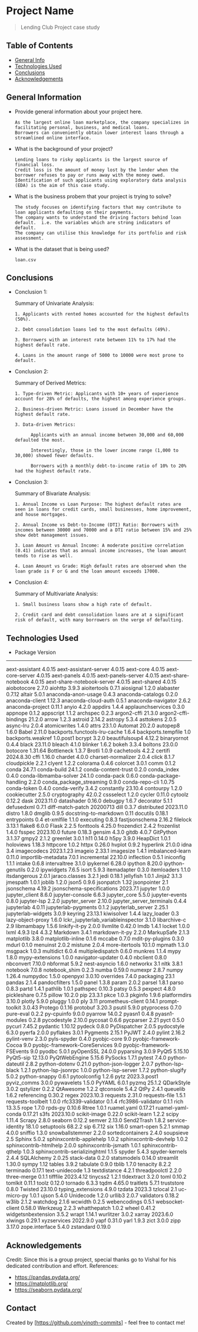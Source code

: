 # Project Name
> Lending Club Project case study


## Table of Contents
* [General Info](#general-information)
* [Technologies Used](#technologies-used)
* [Conclusions](#conclusions)
* [Acknowledgements](#acknowledgements)

<!-- You can include any other section that is pertinent to your problem -->

## General Information
- Provide general information about your project here.

      As the largest online loan marketplace, the company specializes in facilitating personal, business, and medical loans.
      Borrowers can conveniently obtain lower interest loans through a streamlined online interface.

- What is the background of your project?

      Lending loans to risky applicants is the largest source of financial loss.
      Credit loss is the amount of money lost by the lender when the borrower refuses to pay or runs away with the money owed.
      Identification of such applicants using exploratory data analysis (EDA) is the aim of this case study.


- What is the business probem that your project is trying to solve?

      The study focuses on identifying factors that may contribute to loan applicants defaulting on their payments. 
      The company wants to understand the driving factors behind loan default.  i.e. the variables which are strong indicators of default.  
      The company can utilise this knowledge for its portfolio and risk assessment. 

- What is the dataset that is being used?

      loan.csv

<!-- You don't have to answer all the questions - just the ones relevant to your project. -->

## Conclusions

- Conclusion 1: 

  Summary of Univariate Analysis:

      1. Applicants with rented homes accounted for the highest defaults (50%).

      2. Debt consolidation loans led to the most defaults (49%).

      3. Borrowers with an interest rate between 11% to 17% had the highest default rate.

      4. Loans in the amount range of 5000 to 10000 were most prone to default.

- Conclusion 2:

  Summary of Derived Metrics:

      1. Type-driven Metric: Applicants with 10+ years of experience account for 28% of defaults, the highest among experience groups.

      2. Business-driven Metric: Loans issued in December have the highest default rate.
      
      3. Data-driven Metrics:

            Applicants with an annual income between 30,000 and 60,000 defaulted the most.
            
            Interestingly, those in the lower income range (1,000 to 30,000) showed fewer defaults.
            
            Borrowers with a monthly debt-to-income ratio of 10% to 20% had the highest default rate.

- Conclusion 3:

  Summary of Bivariate Analysis:

      1. Annual Income vs Loan Purpose: The highest default rates are seen in loans for credit cards, small businesses, home improvement, and house mortgages.

      2. Annual Income vs Debt-to-Income (DTI) Ratio: Borrowers with incomes between 30000 and 70000 and a DTI ratio between 15% and 25% show debt management issues.

      3. Loan Amount vs Annual Income: A moderate positive correlation (0.41) indicates that as annual income increases, the loan amount tends to rise as well.

      4. Loan Amount vs Grade: High default rates are observed when the loan grade is F or G and the loan amount exceeds 17000.

- Conclusion 4:

  Summary of Multivariate Analysis: 

      1. Small business loans show a high rate of default.

      2. Credit card and debt consolidation loans are at a significant risk of default, with many borrowers on the verge of defaulting.


<!-- You don't have to answer all the questions - just the ones relevant to your project. -->


## Technologies Used
- Package                           Version
--------------------------------- ------------
aext-assistant                    4.0.15
aext-assistant-server             4.0.15
aext-core                         4.0.15
aext-core-server                  4.0.15
aext-panels                       4.0.15
aext-panels-server                4.0.15
aext-share-notebook               4.0.15
aext-share-notebook-server        4.0.15
aext-shared                       4.0.15
aiobotocore                       2.7.0
aiohttp                           3.9.3
aioitertools                      0.7.1
aiosignal                         1.2.0
alabaster                         0.7.12
altair                            5.0.1
anaconda-anon-usage               0.4.3
anaconda-catalogs                 0.2.0
anaconda-client                   1.12.3
anaconda-cloud-auth               0.5.1
anaconda-navigator                2.6.2
anaconda-project                  0.11.1
anyio                             4.2.0
appdirs                           1.4.4
applaunchservices                 0.3.0
appnope                           0.1.2
appscript                         1.1.2
archspec                          0.2.3
argon2-cffi                       21.3.0
argon2-cffi-bindings              21.2.0
arrow                             1.2.3
astroid                           2.14.2
astropy                           5.3.4
asttokens                         2.0.5
async-lru                         2.0.4
atomicwrites                      1.4.0
attrs                             23.1.0
Automat                           20.2.0
autopep8                          1.6.0
Babel                             2.11.0
backports.functools-lru-cache     1.6.4
backports.tempfile                1.0
backports.weakref                 1.0.post1
bcrypt                            3.2.0
beautifulsoup4                    4.12.2
binaryornot                       0.4.4
black                             23.11.0
bleach                            4.1.0
blinker                           1.6.2
bokeh                             3.3.4
boltons                           23.0.0
botocore                          1.31.64
Bottleneck                        1.3.7
Brotli                            1.0.9
cachetools                        4.2.2
certifi                           2024.8.30
cffi                              1.16.0
chardet                           4.0.0
charset-normalizer                2.0.4
click                             8.1.7
cloudpickle                       2.2.1
clyent                            1.2.2
colorama                          0.4.6
colorcet                          3.0.1
comm                              0.1.2
conda                             24.7.1
conda-build                       24.1.2
conda-content-trust               0.2.0
conda_index                       0.4.0
conda-libmamba-solver             24.1.0
conda-pack                        0.6.0
conda-package-handling            2.2.0
conda_package_streaming           0.9.0
conda-repo-cli                    1.0.75
conda-token                       0.4.0
conda-verify                      3.4.2
constantly                        23.10.4
contourpy                         1.2.0
cookiecutter                      2.5.0
cryptography                      42.0.2
cssselect                         1.2.0
cycler                            0.11.0
cytoolz                           0.12.2
dask                              2023.11.0
datashader                        0.16.0
debugpy                           1.6.7
decorator                         5.1.1
defusedxml                        0.7.1
diff-match-patch                  20200713
dill                              0.3.7
distributed                       2023.11.0
distro                            1.8.0
dmglib                            0.9.5
docstring-to-markdown             0.11
docutils                          0.18.1
entrypoints                       0.4
et-xmlfile                        1.1.0
executing                         0.8.3
fastjsonschema                    2.16.2
filelock                          3.13.1
flake8                            6.0.0
Flask                             2.2.5
fonttools                         4.25.0
frozendict                        2.4.2
frozenlist                        1.4.0
fsspec                            2023.10.0
future                            0.18.3
gensim                            4.3.0
gitdb                             4.0.7
GitPython                         3.1.37
gmpy2                             2.1.2
greenlet                          3.0.1
h11                               0.14.0
h5py                              3.9.0
HeapDict                          1.0.1
holoviews                         1.18.3
httpcore                          1.0.2
httpx                             0.26.0
hvplot                            0.9.2
hyperlink                         21.0.0
idna                              3.4
imagecodecs                       2023.1.23
imageio                           2.33.1
imagesize                         1.4.1
imbalanced-learn                  0.11.0
importlib-metadata                7.0.1
incremental                       22.10.0
inflection                        0.5.1
iniconfig                         1.1.1
intake                            0.6.8
intervaltree                      3.1.0
ipykernel                         6.28.0
ipython                           8.20.0
ipython-genutils                  0.2.0
ipywidgets                        7.6.5
isort                             5.9.3
itemadapter                       0.3.0
itemloaders                       1.1.0
itsdangerous                      2.0.1
jaraco.classes                    3.2.1
jedi                              0.18.1
jellyfish                         1.0.1
Jinja2                            3.1.3
jmespath                          1.0.1
joblib                            1.2.0
json5                             0.9.6
jsonpatch                         1.32
jsonpointer                       2.1
jsonschema                        4.19.2
jsonschema-specifications         2023.7.1
jupyter                           1.0.0
jupyter_client                    8.6.0
jupyter-console                   6.6.3
jupyter_core                      5.5.0
jupyter-events                    0.8.0
jupyter-lsp                       2.2.0
jupyter_server                    2.10.0
jupyter_server_terminals          0.4.4
jupyterlab                        4.0.11
jupyterlab-pygments               0.1.2
jupyterlab_server                 2.25.1
jupyterlab-widgets                3.0.9
keyring                           23.13.1
kiwisolver                        1.4.4
lazy_loader                       0.3
lazy-object-proxy                 1.6.0
lckr_jupyterlab_variableinspector 3.1.0
libarchive-c                      2.9
libmambapy                        1.5.6
linkify-it-py                     2.0.0
llvmlite                          0.42.0
lmdb                              1.4.1
locket                            1.0.0
lxml                              4.9.3
lz4                               4.3.2
Markdown                          3.4.1
markdown-it-py                    2.2.0
MarkupSafe                        2.1.3
matplotlib                        3.8.0
matplotlib-inline                 0.1.6
mccabe                            0.7.0
mdit-py-plugins                   0.3.0
mdurl                             0.1.0
menuinst                          2.0.2
mistune                           2.0.4
more-itertools                    10.1.0
mpmath                            1.3.0
msgpack                           1.0.3
multidict                         6.0.4
multipledispatch                  0.6.0
munkres                           1.1.4
mypy                              1.8.0
mypy-extensions                   1.0.0
navigator-updater                 0.4.0
nbclient                          0.8.0
nbconvert                         7.10.0
nbformat                          5.9.2
nest-asyncio                      1.6.0
networkx                          3.1
nltk                              3.8.1
notebook                          7.0.8
notebook_shim                     0.2.3
numba                             0.59.0
numexpr                           2.8.7
numpy                             1.26.4
numpydoc                          1.5.0
openpyxl                          3.0.10
overrides                         7.4.0
packaging                         23.1
pandas                            2.1.4
pandocfilters                     1.5.0
panel                             1.3.8
param                             2.0.2
parsel                            1.8.1
parso                             0.8.3
partd                             1.4.1
pathlib                           1.0.1
pathspec                          0.10.3
patsy                             0.5.3
pexpect                           4.8.0
pickleshare                       0.7.5
pillow                            10.2.0
pip                               23.3.1
pkce                              1.0.3
pkginfo                           1.9.6
platformdirs                      3.10.0
plotly                            5.9.0
pluggy                            1.0.0
ply                               3.11
prometheus-client                 0.14.1
prompt-toolkit                    3.0.43
Protego                           0.1.16
protobuf                          3.20.3
psutil                            5.9.0
ptyprocess                        0.7.0
pure-eval                         0.2.2
py-cpuinfo                        9.0.0
pyarrow                           14.0.2
pyasn1                            0.4.8
pyasn1-modules                    0.2.8
pycodestyle                       2.10.0
pycosat                           0.6.6
pycparser                         2.21
pyct                              0.5.0
pycurl                            7.45.2
pydantic                          1.10.12
pydeck                            0.8.0
PyDispatcher                      2.0.5
pydocstyle                        6.3.0
pyerfa                            2.0.0
pyflakes                          3.0.1
Pygments                          2.15.1
PyJWT                             2.4.0
pylint                            2.16.2
pylint-venv                       2.3.0
pyls-spyder                       0.4.0
pyobjc-core                       9.0
pyobjc-framework-Cocoa            9.0
pyobjc-framework-CoreServices     9.0
pyobjc-framework-FSEvents         9.0
pyodbc                            5.0.1
pyOpenSSL                         24.0.0
pyparsing                         3.0.9
PyQt5                             5.15.10
PyQt5-sip                         12.13.0
PyQtWebEngine                     5.15.6
PySocks                           1.7.1
pytest                            7.4.0
python-dateutil                   2.8.2
python-dotenv                     0.21.0
python-json-logger                2.0.7
python-lsp-black                  1.2.1
python-lsp-jsonrpc                1.0.0
python-lsp-server                 1.7.2
python-slugify                    5.0.2
python-snappy                     0.6.1
pytoolconfig                      1.2.6
pytz                              2023.3.post1
pyviz_comms                       3.0.0
pywavelets                        1.5.0
PyYAML                            6.0.1
pyzmq                             25.1.2
QDarkStyle                        3.0.2
qstylizer                         0.2.2
QtAwesome                         1.2.2
qtconsole                         5.4.2
QtPy                              2.4.1
queuelib                          1.6.2
referencing                       0.30.2
regex                             2023.10.3
requests                          2.31.0
requests-file                     1.5.1
requests-toolbelt                 1.0.0
rfc3339-validator                 0.1.4
rfc3986-validator                 0.1.1
rich                              13.3.5
rope                              1.7.0
rpds-py                           0.10.6
Rtree                             1.0.1
ruamel.yaml                       0.17.21
ruamel-yaml-conda                 0.17.21
s3fs                              2023.10.0
scikit-image                      0.22.0
scikit-learn                      1.2.2
scipy                             1.11.4
Scrapy                            2.8.0
seaborn                           0.12.2
semver                            2.13.0
Send2Trash                        1.8.2
service-identity                  18.1.0
setuptools                        68.2.2
sip                               6.7.12
six                               1.16.0
smart-open                        5.2.1
smmap                             4.0.0
sniffio                           1.3.0
snowballstemmer                   2.2.0
sortedcontainers                  2.4.0
soupsieve                         2.5
Sphinx                            5.0.2
sphinxcontrib-applehelp           1.0.2
sphinxcontrib-devhelp             1.0.2
sphinxcontrib-htmlhelp            2.0.0
sphinxcontrib-jsmath              1.0.1
sphinxcontrib-qthelp              1.0.3
sphinxcontrib-serializinghtml     1.1.5
spyder                            5.4.3
spyder-kernels                    2.4.4
SQLAlchemy                        2.0.25
stack-data                        0.2.0
statsmodels                       0.14.0
streamlit                         1.30.0
sympy                             1.12
tables                            3.9.2
tabulate                          0.9.0
tblib                             1.7.0
tenacity                          8.2.2
terminado                         0.17.1
text-unidecode                    1.3
textdistance                      4.2.1
threadpoolctl                     2.2.0
three-merge                       0.1.1
tifffile                          2023.4.12
tinycss2                          1.2.1
tldextract                        3.2.0
toml                              0.10.2
tomlkit                           0.11.1
toolz                             0.12.0
tornado                           6.3.3
tqdm                              4.65.0
traitlets                         5.7.1
truststore                        0.8.0
Twisted                           23.10.0
typing_extensions                 4.9.0
tzdata                            2023.3
tzlocal                           2.1
uc-micro-py                       1.0.1
ujson                             5.4.0
Unidecode                         1.2.0
urllib3                           2.0.7
validators                        0.18.2
w3lib                             2.1.2
watchdog                          2.1.6
wcwidth                           0.2.5
webencodings                      0.5.1
websocket-client                  0.58.0
Werkzeug                          2.2.3
whatthepatch                      1.0.2
wheel                             0.41.2
widgetsnbextension                3.5.2
wrapt                             1.14.1
wurlitzer                         3.0.2
xarray                            2023.6.0
xlwings                           0.29.1
xyzservices                       2022.9.0
yapf                              0.31.0
yarl                              1.9.3
zict                              3.0.0
zipp                              3.17.0
zope.interface                    5.4.0
zstandard                         0.19.0


<!-- As the libraries versions keep on changing, it is recommended to mention the version of library used in this project -->

## Acknowledgements
Credit:
Since this is a group project, special thanks go to Vishal for his dedicated contribution and effort.
References:
- https://pandas.pydata.org/
- https://matplotlib.org/
- https://seaborn.pydata.org/


## Contact
Created by [https://github.com/vinoth-commits] - feel free to contact me!


<!-- Optional -->
<!-- ## License -->
<!-- This project is open source and available under the [... License](). -->

<!-- You don't have to include all sections - just the one's relevant to your project -->